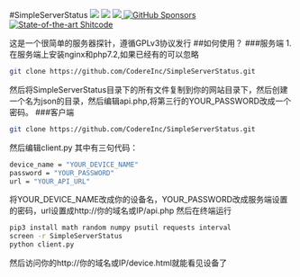 #SimpleServerStatus
<a target="_blank" href="https://github.com/CodereInc/SimpleServerStatus"><img src="https://img.shields.io/github/stars/CodereInc/SimpleServerStatus" /></a> 
<a target="_blank" href="https://github.com/CodereInc/SimpleServerStatus"><img src="https://img.shields.io/github/last-commit/CodereInc/SimpleServerStatus" /></a>
<a target="_blank" href="https://github.com/CodereInc/SimpleServerStatus"><img src="https://img.shields.io/github/v/release/CodereInc/SimpleServerStatus" />
[![GitHub Sponsors](https://img.shields.io/github/sponsors/CodereInc?label=GitHub%20Sponsors)](https://github.com/sponsors/CodereInc)
[![State-of-the-art Shitcode](https://img.shields.io/static/v1?label=State-of-the-art&message=Shitcode&color=7B5804)](https://github.com/trekhleb/state-of-the-art-shitcode)

这是一个很简单的服务器探针，遵循GPLv3协议发行
##如何使用？
###服务端
1.在服务端上安装nginx和php7.2,如果已经有的可以忽略
```bash
git clone https://github.com/CodereInc/SimpleServerStatus.git

```
然后将SimpleServerStatus目录下的所有文件复制到你的网站目录下，然后创建一个名为json的目录，然后编辑api.php,将第三行的YOUR_PASSWORD改成一个密码。
###客户端
```bash
git clone https://github.com/CodereInc/SimpleServerStatus.git

```
然后编辑client.py
其中有三句代码：
```bash
device_name = "YOUR_DEVICE_NAME"
password = "YOUR_PASSWORD"
url = "YOUR_API_URL"
```
将YOUR_DEVICE_NAME改成你的设备名，YOUR_PASSWORD改成服务端设置的密码，url设置成http://你的域名或IP/api.php
然后在终端运行
```bash
pip3 install math random numpy psutil requests interval
screen -r SimpleServerStatus
python client.py
```
然后访问你的http://你的域名或IP/device.html就能看见设备了